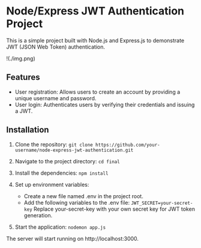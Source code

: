 # Node/Express JWT Authentication Project

This is a simple project built with Node.js and Express.js to demonstrate JWT (JSON Web Token) authentication.

!(./img.png)

## Features
- User registration: Allows users to create an account by providing a unique username and password.
- User login: Authenticates users by verifying their credentials and issuing a JWT.

## Installation
1. Clone the repository:
 ```git clone https://github.com/your-username/node-express-jwt-authentication.git```

2. Navigate to the project directory:
```cd final```

3. Install the dependencies:
```npm install```

4. Set up environment variables:
    - Create a new file named .env in the project root.
    - Add the following variables to the .env file:
        ```JWT_SECRET=your-secret-key```
        Replace your-secret-key with your own secret key for JWT token generation.

5. Start the application:
```nodemon app.js```

The server will start running on http://localhost:3000.

